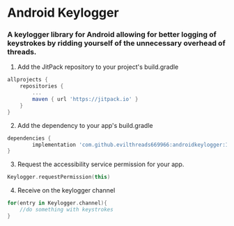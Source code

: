 # Android Keylogger
### A keylogger library for Android allowing for better logging of keystrokes by ridding yourself of the unnecessary overhead of threads.
1. Add the JitPack repository to your project's build.gradle
```gradle
allprojects {
	repositories {
		...
		maven { url 'https://jitpack.io' }
	}
}
```
2. Add the dependency to your app's build.gradle
```gradle
dependencies {
        implementation 'com.github.evilthreads669966:androidkeylogger:1.0'
}
```
3. Request the accessibility service permission for your app.
```kotlin
Keylogger.requestPermission(this)
```
4. Receive on the keylogger channel
```kotlin
for(entry in Keylogger.channel){
    //do something with keystrokes
}
```